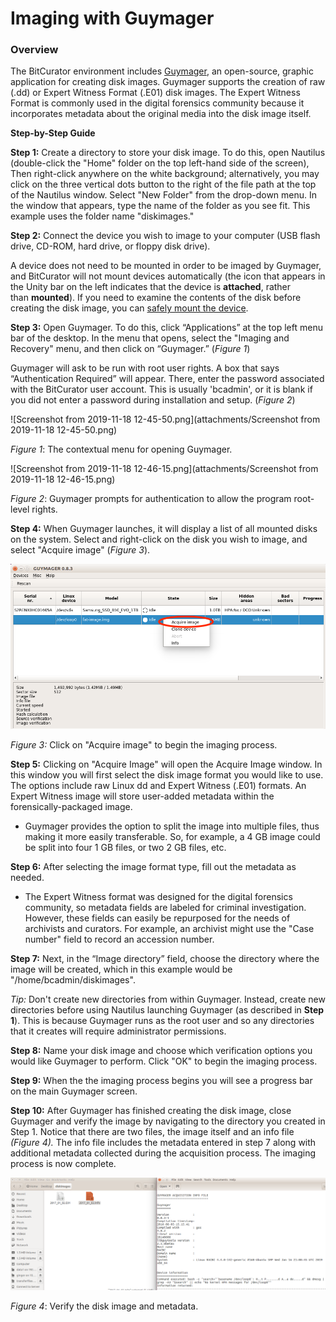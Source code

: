 Imaging with Guymager
=====================





### **Overview**

The BitCurator environment includes [Guymager](https://guymager.sourceforge.io), an open-source, graphic application for creating disk images. Guymager supports the creation of raw (.dd) or Expert Witness Format (.E01) disk images. The Expert Witness Format is commonly used in the digital forensics community because it incorporates metadata about the original media into the disk image itself.

**Step-by-Step Guide**

**Step 1:** Create a directory to store your disk image. To do this, open Nautilus (double-click the "Home" folder on the top left-hand side of the screen), Then right-click anywhere on the white background; alternatively, you may click on the three vertical dots button to the right of the file path at the top of the Nautilus window. Select "New Folder" from the drop-down menu. In the window that appears, type the name of the folder as you see fit. This example uses the folder name "diskimages." 

**Step 2:** Connect the device you wish to image to your computer (USB flash drive, CD-ROM, hard drive, or floppy disk drive).

A device does not need to be mounted in order to be imaged by Guymager, and BitCurator will not mount devices automatically (the icon that appears in the Unity bar on the left indicates that the device is **attached**, rather than **mounted**). If you need to examine the contents of the disk before creating the disk image, you can [safely mount the device](https://bitcurator.github.io/documentation/All%20Step-by-Step%20Guides/Imaging%20and%20Recovery%20Guides/Safely%20Mount%20Devices/).





**Step 3:** Open Guymager. To do this, click “Applications” at the top left menu bar of the desktop. In the menu that opens, select  the "Imaging and Recovery" menu, and then click on “Guymager.”  (*Figure* *1*)

Guymager will ask to be run with root user rights. A box that says “Authentication Required” will appear. There, enter the password associated with the BitCurator user account. This is usually 'bcadmin', or it is blank if you did not enter a password during installation and setup. (*Figure* *2*)





![Screenshot from 2019-11-18 12-45-50.png](attachments/Screenshot from 2019-11-18 12-45-50.png)

*Figure 1*: The contextual menu for opening Guymager.

![Screenshot from 2019-11-18 12-46-15.png](attachments/Screenshot from 2019-11-18 12-46-15.png)

*Figure 2*: Guymager prompts for authentication to allow the program root-level rights. 







**Step 4:** When Guymager launches, it will display a list of all mounted disks on the system. Select and right-click on the disk you wish to image, and select "Acquire image" (*Figure 3*).





![guymager1.png](attachments/guymager1.png)

*Figure 3:* Click on "Acquire image" to begin the imaging process.  








**Step 5:** Clicking on "Acquire Image" will open the Acquire Image window. In this window you will first select the disk image format you would like to use. The options include raw Linux dd and Expert Witness (.E01) formats. An Expert Witness image will store user-added metadata within the forensically-packaged image. 

* Guymager provides the option to split the image into multiple files, thus making it more easily transferable. So, for example, a 4 GB image could be split into four 1 GB files, or two 2 GB files, etc.

**Step 6:** After selecting the image format type, fill out the metadata as needed. 

* The Expert Witness format was designed for the digital forensics community, so metadata fields are labeled for criminal investigation. However, these fields can easily be repurposed for the needs of archivists and curators. For example, an archivist might use the "Case number" field to record an accession number.

**Step 7:** Next, in the “Image directory” field, choose the directory where the image will be created, which in this example would be "/home/bcadmin/diskimages".

*Tip:* Don't create new directories from within Guymager. Instead, create new directories before using Nautilus launching Guymager (as described in **Step 1**). This is because Guymager runs as the root user and so any directories that it creates will require administrator permissions. 

**Step 8:** Name your disk image and choose which verification options you would like Guymager to perform. Click "OK" to begin the imaging process.

**Step 9:** When the the imaging process begins you will see a progress bar on the main Guymager screen.







**Step 10:** After Guymager has finished creating the disk image, close Guymager and verify the image by navigating to the directory you created in Step 1. Notice that there are two files, the image itself and an info file *(Figure 4).* The info file includes the metadata entered in step 7 along with additional metadata collected during the acquisition process. The imaging process is now complete.





![Guymager3.png](attachments/Guymager3.png)

*Figure 4*: Verify the disk image and metadata.  











